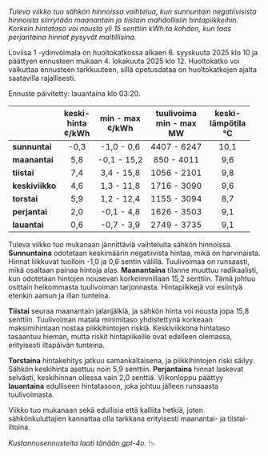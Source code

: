 *Tuleva viikko tuo sähkön hinnoissa vaihtelua, kun sunnuntain negatiivisista hinnoista siirrytään maanantain ja tiistain mahdollisiin hintapiikkeihin. Korkein hintataso voi nousta yli 15 senttiin kWh:ta kohden, kun taas perjantaina hinnat pysyvät maltillisina.*

Loviisa 1 -ydinvoimala on huoltokatkossa alkaen 6. syyskuuta 2025 klo 10 ja päättyen ennusteen mukaan 4. lokakuuta 2025 klo 12. Huoltokatko voi vaikuttaa ennusteen tarkkuuteen, sillä opetusdataa on huoltokatkojen ajalta saatavilla rajallisesti.

Ennuste päivitetty: lauantaina klo 03:20.

|            | keski-<br>hinta<br>¢/kWh | min - max<br>¢/kWh | tuulivoima<br>min - max<br>MW | keski-<br>lämpötila<br>°C |
|:-----------|:----------------:|:----------------:|:-------------:|:-------------:|
| **sunnuntai**   | -0,3             | -1,0 - 0,6          | 4407 - 6247   | 10,1          |
| **maanantai**   | 5,8              | -0,1 - 15,2         | 850 - 4011    | 9,6           |
| **tiistai**     | 7,4              | 3,4 - 15,8          | 1056 - 2101   | 9,8           |
| **keskiviikko** | 4,6              | 1,3 - 11,8          | 1716 - 3090   | 9,6           |
| **torstai**     | 5,9              | 1,2 - 12,4          | 1155 - 3094   | 8,7           |
| **perjantai**   | 2,0              | -0,1 - 4,8          | 1626 - 3503   | 9,1           |
| **lauantai**    | 0,6              | -0,7 - 3,9          | 2749 - 3735   | 9,1           |

Tuleva viikko tuo mukanaan jännittäviä vaihteluita sähkön hinnoissa. **Sunnuntaina** odotetaan keskimäärin negatiivista hintaa, mikä on harvinaista. Hinnat liikkuvat tuolloin -1,0 ja 0,6 sentin välillä. Tuulivoimaa on runsaasti, mikä osaltaan painaa hintoja alas. **Maanantaina** tilanne muuttuu radikaalisti, kun odotetaan hintojen nousevan korkeimmillaan 15,2 senttiin. Tämä johtuu osittain heikommasta tuulivoiman tarjonnasta. Hintapiikkejä voi esiintyä etenkin aamun ja illan tunteina.

**Tiistai** seuraa maanantain jalanjälkiä, ja sähkön hinta voi nousta jopa 15,8 senttiin. Tuulivoiman matala minimitaso yhdistettynä korkeaan maksimihintaan nostaa piikkihintojen riskiä. Keskiviikkona hintataso tasaantuu hieman, mutta riskit hintapiikeille ovat edelleen olemassa, erityisesti iltapäivän tunteina.

**Torstaina** hintakehitys jatkuu samankaltaisena, ja piikkihintojen riski säilyy. Sähkön keskihinta asettuu noin 5,9 senttiin. **Perjantaina** hinnat laskevat selvästi, keskihinnan ollessa vain 2,0 senttiä. Viikonloppu päättyy **lauantaina** edulliseen hintatasoon, joka johtuu jälleen runsaasta tuulivoimasta.

Viikko tuo mukanaan sekä edullisia että kalliita hetkiä, joten sähkönkuluttajien kannattaa olla tarkkana erityisesti maanantai- ja tiistai-iltoina.

*Kustannusennusteita laati tänään gpt-4o.* 📉
